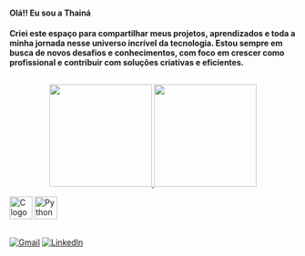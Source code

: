 #### Olá!! Eu sou a Thainá
#### Criei este espaço para compartilhar meus projetos, aprendizados e toda a minha jornada nesse universo incrível da tecnologia. Estou sempre em busca de novos desafios e conhecimentos, com foco em crescer como profissional e contribuir com soluções criativas e eficientes. 
##
<div align="center">
<a href="https://github.com/seu-usuario">
<img height="180em" src="https://github-readme-stats.vercel.app/api?username=Thaipav&show_icons=true&theme=radical&include_all_commits=true&count_private=true"/>
<img height="180em" src="https://github-readme-stats.vercel.app/api/top-langs/?username=Thaipav&layout=compact&langs_count=7&theme=radical"/>
  </a>
</div>

<p align="left"> <!-- C --> <img src="https://cdn.jsdelivr.net/gh/devicons/devicon/icons/c/c-original.svg" height="40" width="40" alt="C logo"/>  <img src="https://cdn.jsdelivr.net/gh/devicons/devicon/icons/python/python-original.svg" height="40" width="40" alt="Python logo"/>  
  
##

[![Gmail](https://img.shields.io/badge/GMAIL-444444?style=for-the-badge&logo=gmail&logoColor=white)](mailto:pavonethaina@gmail.com) [![LinkedIn](https://img.shields.io/badge/LINKEDIN-0077B5?style=for-the-badge&logo=linkedin&logoColor=white)](https://www.linkedin.com/in/thain%C3%A1-pavone-23584322a)
